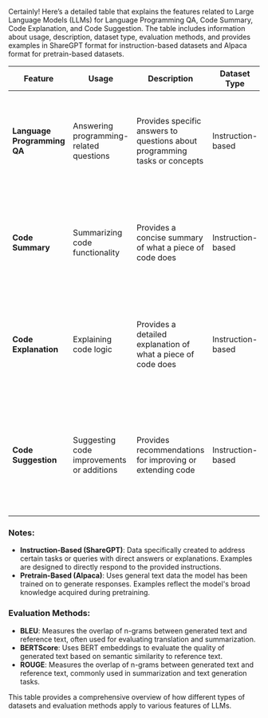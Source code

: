 Certainly! Here’s a detailed table that explains the features related to Large Language Models (LLMs) for Language Programming QA, Code Summary, Code Explanation, and Code Suggestion. The table includes information about usage, description, dataset type, evaluation methods, and provides examples in ShareGPT format for instruction-based datasets and Alpaca format for pretrain-based datasets.

| Feature               | Usage                                     | Description                                              | Dataset Type         | Evaluation Methods                        | Example (Instruction-Based, ShareGPT)                                                                                     | Example (Pretrain-Based, Alpaca)                                                                                           |
|-----------------------|-------------------------------------------|----------------------------------------------------------|----------------------|------------------------------------------|--------------------------------------------------------------------------------------------------------------------------|----------------------------------------------------------------------------------------------------------------------------|
| **Language Programming QA** | Answering programming-related questions | Provides specific answers to questions about programming tasks or concepts | Instruction-based    | Accuracy, relevance, completeness, BLEU | **Instruction-Based (ShareGPT)**: <br> **Prompt**: "How do I reverse a string in Python?" <br> **Response**: "You can reverse a string in Python using slicing: `reversed_string = original_string[::-1]`." | **Pretrain-Based (Alpaca)**: <br> **Prompt**: "How do you reverse a string in Python?" <br> **Completion**: "You can reverse a string in Python using slicing: `reversed_string = original_string[::-1]`."                         |
| **Code Summary**      | Summarizing code functionality             | Provides a concise summary of what a piece of code does   | Instruction-based    | Coherence, accuracy, brevity, BERTScore  | **Instruction-Based (ShareGPT)**: <br> **Prompt**: "Summarize the following Python code: `for i in range(5): print(i)`." <br> **Response**: "This code prints numbers from 0 to 4, each on a new line." | **Pretrain-Based (Alpaca)**: <br> **Prompt**: "Summarize the following code: `for i in range(5): print(i)`." <br> **Completion**: "The code prints integers from 0 to 4, each on a new line."                               |
| **Code Explanation**  | Explaining code logic                     | Provides a detailed explanation of what a piece of code does | Instruction-based    | Clarity, accuracy, completeness, ROUGE  | **Instruction-Based (ShareGPT)**: <br> **Prompt**: "Explain this Python code: `def add(a, b): return a + b`." <br> **Response**: "This function `add` takes two parameters `a` and `b` and returns their sum." | **Pretrain-Based (Alpaca)**: <br> **Prompt**: "Explain the following code: `def add(a, b): return a + b`." <br> **Completion**: "The function `add` takes two inputs, `a` and `b`, and returns their sum."                                     |
| **Code Suggestion**   | Suggesting code improvements or additions | Provides recommendations for improving or extending code | Instruction-based    | Relevance, feasibility, effectiveness, BLEU | **Instruction-Based (ShareGPT)**: <br> **Prompt**: "Suggest improvements for this Python code: `def multiply(a, b): return a * b`." <br> **Response**: "You might want to add error handling to ensure both arguments are numbers." | **Pretrain-Based (Alpaca)**: <br> **Prompt**: "Suggest improvements for this function: `def multiply(a, b): return a * b`." <br> **Completion**: "Consider adding type checks to handle cases where `a` and `b` are not numbers."           |

### Notes:
- **Instruction-Based (ShareGPT)**: Data specifically created to address certain tasks or queries with direct answers or explanations. Examples are designed to directly respond to the provided instructions.
- **Pretrain-Based (Alpaca)**: Uses general text data the model has been trained on to generate responses. Examples reflect the model's broad knowledge acquired during pretraining.

### Evaluation Methods:
- **BLEU**: Measures the overlap of n-grams between generated text and reference text, often used for evaluating translation and summarization.
- **BERTScore**: Uses BERT embeddings to evaluate the quality of generated text based on semantic similarity to reference text.
- **ROUGE**: Measures the overlap of n-grams between generated text and reference text, commonly used in summarization and text generation tasks.

This table provides a comprehensive overview of how different types of datasets and evaluation methods apply to various features of LLMs.